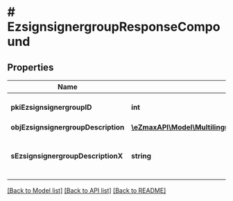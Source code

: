 # # EzsignsignergroupResponseCompound

## Properties

Name | Type | Description | Notes
------------ | ------------- | ------------- | -------------
**pkiEzsignsignergroupID** | **int** | The unique ID of the Ezsignsignergroup |
**objEzsignsignergroupDescription** | [**\eZmaxAPI\Model\MultilingualEzsignsignergroupDescription**](MultilingualEzsignsignergroupDescription.md) |  |
**sEzsignsignergroupDescriptionX** | **string** | The Description of the Ezsignsignergroup in the language of the requester | [optional]

[[Back to Model list]](../../README.md#models) [[Back to API list]](../../README.md#endpoints) [[Back to README]](../../README.md)
